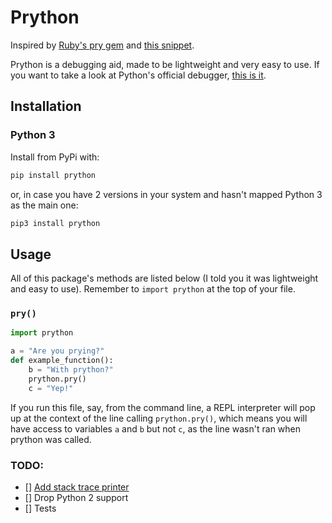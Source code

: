 # Prython

Inspired by [Ruby's pry gem](https://raw.githubusercontent.com/pry/pry) and [this snippet](https://gist.github.com/obfusk/208597ccc64bf9b436ed).

Prython is a debugging aid, made to be lightweight and very easy to use. If you want to take a look at Python's official debugger, [this is it](https://docs.python.org/3/library/pdb.html).

## Installation

### Python 3
Install from PyPi with:

```bash
pip install prython
```
or, in case you have 2 versions in your system and hasn't mapped Python 3 as the main one:

```bash
pip3 install prython
```

## Usage

All of this package's methods are listed below (I told you it was lightweight and easy to use).
Remember to `import prython` at the top of your file.

### `pry()`

```python
import prython

a = "Are you prying?"
def example_function():
    b = "With prython?"
    prython.pry()
    c = "Yep!"
```

If you run this file, say, from the command line, a REPL interpreter will pop up at the context of the line calling `prython.pry()`, which means you will have access to variables `a` and `b` but not `c`, as the line wasn't ran when prython was called.

### TODO:
- [] [Add stack trace printer](https://stackoverflow.com/questions/1156023/print-current-call-stack-from-a-method-in-code)
- [] Drop Python 2 support
- [] Tests


